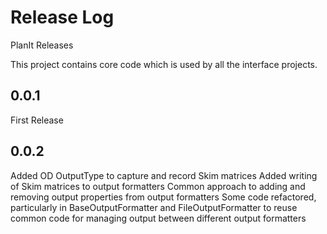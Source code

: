 # Release Log

PlanIt Releases

This project contains core code which is used by all the interface projects.

## 0.0.1

First Release

## 0.0.2

Added OD OutputType to capture and record Skim matrices
Added writing of Skim matrices to output formatters
Common approach to adding and removing output properties from output formatters
Some code refactored, particularly in BaseOutputFormatter and FileOutputFormatter to reuse common code for managing output between different output formatters